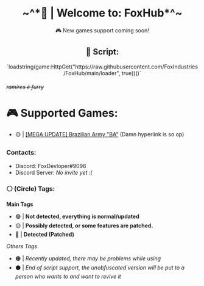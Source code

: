 <h1 align="center">~^*👋 | Welcome to: FoxHub*^~</h1><p align="center">🎮 New games support coming soon!</p>

<h2 align="center">📜 Script:</h2><p align="center">`loadstring(game:HttpGet("https://raw.githubusercontent.com/FoxIndustries/FoxHub/main/loader", true))()`</p>

###### ~~*ramires é furry*~~

# **🎮 Supported Games:**
- 🟡 | [[MEGA UPDATE] Brazilian Army "BA"](https://www.roblox.com/games/7235547883/BIG-UPDATE-Ex-rcito-Brasileiro-EB#!/about) (Damn hyperlink is so op)

### Contacts:
- Discord: FoxDevloper#9096
- Discord Server: *No invite yet :(*

### ⚪ (Circle) Tags:

**Main Tags**
- 🟢 | **Not detected, everything is normal/updated**
- 🟡 | **Possibly detected, or some features are patched.**
- 🔴 | **Detected (Patched)**

*Others Tags*
- 🟠 | *Recently updated, there may be problems while using*
- ⚫ | *End of script support, the unobfuscated version will be put to a person who wants to and want to revive it*
